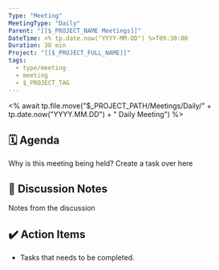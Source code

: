 ```yaml
---
Type: "Meeting"
MeetingType: "Daily"
Parent: "[[$_PROJECT_NAME Meetings]]"
DateTime: <% tp.date.now("YYYY-MM-DD") %>T09:30:00
Duration: 30 min
Project: "[[$_PROJECT_FULL_NAME]]"
tags:
  - type/meeting
  - meeting
  - $_PROJECT_TAG
---
```

<% await tp.file.move("$_PROJECT_PATH/Meetings/Daily/" + tp.date.now("YYYY.MM.DD") + " Daily Meeting") %>

## 🗓️ Agenda  

Why is this meeting being held? Create a task over here   
  
## 📝 Discussion Notes  

Notes from the discussion  
  
## ✔️ Action Items  

- Tasks that needs to be completed.

